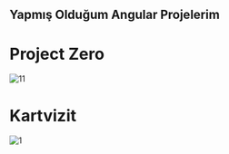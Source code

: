 ## Yapmış Olduğum Angular Projelerim ##
# Project Zero
![11](https://user-images.githubusercontent.com/91018965/195452278-9edb2312-9012-4713-8908-08b0e1b311bc.PNG)
# <a name="https://github.com/AnilSerif/Kartvizit"> Kartvizit </a>
![1](https://user-images.githubusercontent.com/91018965/195454024-48940b16-b30b-421a-afbe-b053f389fe99.PNG)
